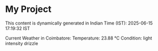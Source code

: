 # My Project

This content is dynamically generated in Indian Time (IST): 2025-06-15 17:19:32 IST


Current Weather in Coimbatore:
Temperature: 23.88 °C
Condition: light intensity drizzle
